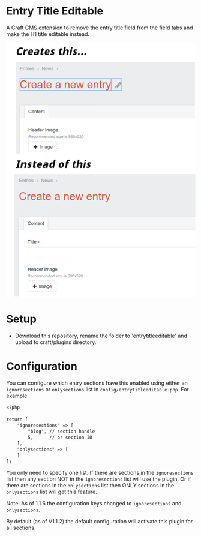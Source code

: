 Entry Title Editable
====================

A Craft CMS extension to remove the entry title field from the field tabs and make the H1 title editable instead.

![Screenshot](https://github.com/hambrook/EntryTitleEditable/raw/master/screenshot.png)

Setup
====================

- Download this repository, rename the folder to 'entrytitleeditable' and upload to craft/plugins directory.

Configuration
====================

You can configure which entry sections have this enabled using either an `ignoresections` or `onlysections` list in `config/entrytitleeditable.php`. For example

    <?php

    return [
        "ignoresections" => [
            "blog", // section handle
            5,      // or section ID
        ],
        "onlysections" => [
        ]
    ];

You only need to specify one list. If there are sections in the `ignoresections` list then any section NOT in the `ignoresections` list will use the plugin. Or if there are sections in the `onlysections` list then ONLY sections in the `onlysections` list will get this feature.

Note: As of 1.1.6 the configuration keys changed to `ignoresections` and `onlysections`.

By default (as of V1.1.2) the default configuration will activate this plugin for all sections.
